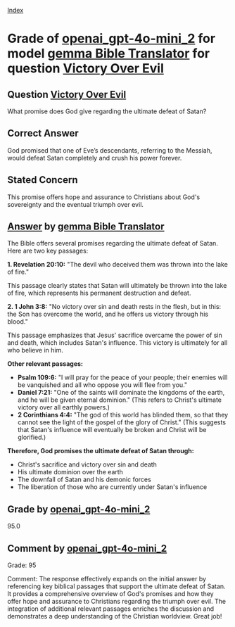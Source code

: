 
[Index](../../../../index.md)
# Grade of [openai_gpt-4o-mini_2](../../../grading_models/openai_gpt-4o-mini_2.md) for model [gemma Bible Translator](../../../answering_models/gemma_Bible_Translator.md) for question [Victory Over Evil](../../../questions/Victory_Over_Evil.md)

## Question [Victory Over Evil](../../../questions/Victory_Over_Evil.md)
What promise does God give regarding the ultimate defeat of Satan?

## Correct Answer
God promised that one of Eve’s descendants, referring to the Messiah, would defeat Satan completely and crush his power forever.

## Stated Concern
This promise offers hope and assurance to Christians about God's sovereignty and the eventual triumph over evil.

## [Answer](../Victory_Over_Evil.md) by [gemma Bible Translator](../../../answering_models/gemma_Bible_Translator.md)
The Bible offers several promises regarding the ultimate defeat of Satan. Here are two key passages:

**1. Revelation 20:10:** "The devil who deceived them was thrown into the lake of fire."

This passage clearly states that Satan will ultimately be thrown into the lake of fire, which represents his permanent destruction and defeat.

**2. 1 John 3:8:** "No victory over sin and death rests in the flesh, but in this: the Son has overcome the world, and he offers us victory through his blood."

This passage emphasizes that Jesus' sacrifice overcame the power of sin and death, which includes Satan's influence. This victory is ultimately for all who believe in him.

**Other relevant passages:**

* **Psalm 109:6:** "I will pray for the peace of your people; their enemies will be vanquished and all who oppose you will flee from you."
* **Daniel 7:21:** "One of the saints will dominate the kingdoms of the earth, and he will be given eternal dominion." (This refers to Christ's ultimate victory over all earthly powers.)
* **2 Corinthians 4:4:** "The god of this world has blinded them, so that they cannot see the light of the gospel of the glory of Christ." (This suggests that Satan's influence will eventually be broken and Christ will be glorified.)

**Therefore, God promises the ultimate defeat of Satan through:**

* Christ's sacrifice and victory over sin and death
* His ultimate dominion over the earth
* The downfall of Satan and his demonic forces
* The liberation of those who are currently under Satan's influence

## Grade by [openai_gpt-4o-mini_2](../../../grading_models/openai_gpt-4o-mini_2.md)
95.0

## Comment by [openai_gpt-4o-mini_2](../../../grading_models/openai_gpt-4o-mini_2.md)
Grade: 95

Comment: The response effectively expands on the initial answer by referencing key biblical passages that support the ultimate defeat of Satan. It provides a comprehensive overview of God's promises and how they offer hope and assurance to Christians regarding the triumph over evil. The integration of additional relevant passages enriches the discussion and demonstrates a deep understanding of the Christian worldview. Great job!
